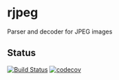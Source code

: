 # rjpeg
Parser and decoder for JPEG images

## Status
[![Build Status](https://travis-ci.org/fsasm/rjpeg.svg?branch=master)](https://travis-ci.org/fsasm/rjpeg)
[![codecov](https://codecov.io/gh/fsasm/rjpeg/branch/master/graph/badge.svg)](https://codecov.io/gh/fsasm/rjpeg)

